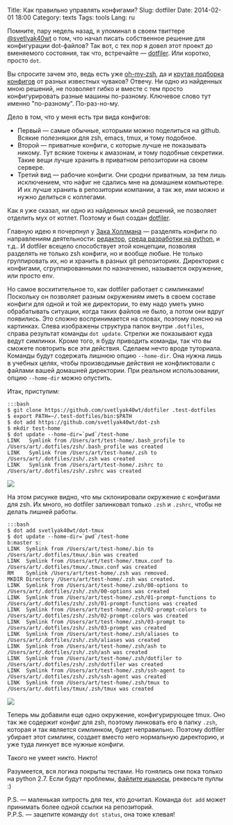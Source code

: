 Title: Как правильно управлять конфигами?
Slug: dotfiler
Date: 2014-02-01 18:00
Category: texts
Tags: tools
Lang: ru

Помните, пару недель назад, я упоминал в своем твиттере [@svetlyak40wt](https://twitter.com/svetlyak40wt) о том, что начал писать собственное решение для конфигурации dot-файлов? Так вот, с тех пор я довел этот проект до вменяемого состояния, так что, встречайте — [dotfiler][]. Или коротко, просто `dot`.

Вы спросите зачем это, ведь есть уже [oh-my-zsh](https://github.com/robbyrussell/oh-my-zsh/), да и [крутая подборка конфигов](http://dotfiles.github.io/) от разных известных чуваков? Отвечу. Ни одно из найденных мною решений, не позволяет гибко и вместе с тем просто конфигурировать разные машины по-разному. Ключевое слово тут именно "по-разному". По-раз-но-му.

Дело в том, что у меня есть три вида конфигов:

* Первый — самые обычные, которыми можно поделиться на github. Всякие полезняшки для zsh, emacs, tmux, и тому подобное.
* Второй — приватные конфиги, с которые лучше не показывать никому. Тут всякие токены к амазонам, и тому подобные секретики. Такие вещи лучше хранить в приватном репозитории на своем сервере. 
* Третий вид — рабочие конфиги. Они сродни приватным, за тем лишь исключением, что нафиг не сдались мне на домашнем компьютере. И их лучше хранить в репозитории компании, а так же, ими можно и нужно делиться с коллегами. 

Как я уже сказал, ни одно из найденных мной решений, не позволяет отделить мух от котлет. Поэтому и был создан [dotfiler][].

Главную идею я почерпнул у [Зака Холлмана](http://zachholman.com/2010/08/dotfiles-are-meant-to-be-forked/) — разделять конфиги по направлениям деятельности: [редактор](https://github.com/svetlyak40wt/dot-emacs), [среда разработки на python](https://github.com/svetlyak40wt/dot-python-dev), и т.д.. И dotfiler всецело способствует этой концепции, позволяя разделять не только zsh конфиги, но и вообще любые. Не только группировать их, но и хранить в разных git репозиториях. Директория с конфигами, сгруппированными по назначению, называется окружение, или просто env.

Но самое восхитительное то, как dotfiler работает с симлинками! Поскольку он позволяет разным окружениям иметь в своем составе конфиги для одной и той же директории, то ему надо уметь умно обрабатывать ситуации, когда таких файлов не было, а потом они вдруг появились. Это сложно воспринимается на словах, поэтому поясню на картинках. Слева изображены структура папок внутри `.dotfiles`, справа результат команды `dot update`. Стрелки же показывают куда ведут симлинки.  Кроме того, я буду приводить команды, так что вы сможете повторить все эти действия. Сделаем нечто вроде туториала. Команды будут содержать лишнюю опцию `--home-dir`. Она нужна лишь в учебных целях, чтобы производимые действия не конфликтовали с файлами вашей домашней директории. При реальном использовании, опцию `--home-dir` можно опустить. 

Итак, приступим:

    :::bash
    $ git clone https://github.com/svetlyak40wt/dotfiler .test-dotfiles
    $ export PATH=~/.test-dotfiles/bin:$PATH
    $ dot add https://github.com/svetlyak40wt/dot-zsh
    $ mkdir test-home
    $ dot update --home-dir=`pwd`/test-home
    LINK   Symlink from /Users/art/test-home/.bash_profile to /Users/art/.dotfiles/zsh/.bash_profile was created
    LINK   Symlink from /Users/art/test-home/.zsh to /Users/art/.dotfiles/zsh/.zsh was created
    LINK   Symlink from /Users/art/test-home/.zshrc to /Users/art/.dotfiles/zsh/.zshrc was created

![](http://img-fotki.yandex.ru/get/9895/13558447.f/0_aa14f_4f5befb1_L.jpg)

На этом рисунке видно, что мы склонировали окружение с конфигами для zsh. Их много, но dotfiler залинковал только `.zsh` и `.zshrc`, чтобы не делать лишней работы. 

    :::bash
    $ dot add svetlyak40wt/dot-tmux
    $ dot update --home-dir=`pwd`/test-home                                                                                 b:master s:
    LINK  Symlink from /Users/art/test-home/.bin to /Users/art/.dotfiles/tmux/.bin was created
    LINK  Symlink from /Users/art/test-home/.tmux.conf to /Users/art/.dotfiles/tmux/.tmux.conf was created
    RM    Symlink /Users/art/test-home/.zsh was removed.
    MKDIR Directory /Users/art/test-home/.zsh was created.
    LINK  Symlink from /Users/art/test-home/.zsh/00-options to /Users/art/.dotfiles/zsh/.zsh/00-options was created
    LINK  Symlink from /Users/art/test-home/.zsh/01-prompt-functions to /Users/art/.dotfiles/zsh/.zsh/01-prompt-functions was created
    LINK  Symlink from /Users/art/test-home/.zsh/02-prompt-colors to /Users/art/.dotfiles/zsh/.zsh/02-prompt-colors was created
    LINK  Symlink from /Users/art/test-home/.zsh/03-prompt to /Users/art/.dotfiles/zsh/.zsh/03-prompt was created
    LINK  Symlink from /Users/art/test-home/.zsh/aliases to /Users/art/.dotfiles/zsh/.zsh/aliases was created
    LINK  Symlink from /Users/art/test-home/.zsh/ash to /Users/art/.dotfiles/zsh/.zsh/ash was created
    LINK  Symlink from /Users/art/test-home/.zsh/dotfiler to /Users/art/.dotfiles/zsh/.zsh/dotfiler was created
    LINK  Symlink from /Users/art/test-home/.zsh/ssh-agent to /Users/art/.dotfiles/zsh/.zsh/ssh-agent was created
    LINK  Symlink from /Users/art/test-home/.zsh/tmux to /Users/art/.dotfiles/tmux/.zsh/tmux was created

![](http://img-fotki.yandex.ru/get/9314/13558447.f/0_aa150_6aa53046_L.jpg)

Теперь мы добавили еще одно окружение, конфигурирующее tmux. Оно так же содержит конфиг для zsh, поэтому линковать его в папку `.zsh`, которая и так является симлинком, будет неправильно. Поэтому dotfiler убирает этот симлинк, создает вместо него нормальную директорию, и уже туда линкует все нужные конфиги. 

Такого не умеет никто. Никто!

Разумеется, вся логика покрыты тестами. Но гонялись они пока только на python 2.7. Если будут проблемы, [файлите ишьюсы](https://github.com/svetlyak40wt/dotfiler/issues), реквесьте пуллы :)

P.S. — маленькая хитрость для тех, кто дочитал. Команда `dot add` может принимать более одной ссылки на репозиторий.  
P.P.S. — зацепите команду `dot status`, она тоже клевая!

[dotfiler]: https://github.com/svetlyak40wt/dotfiler